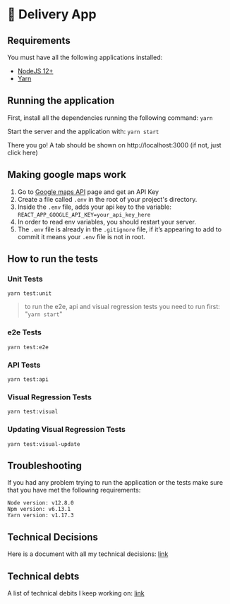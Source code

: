 # 🚚 Delivery App

## Requirements

You must have all the following applications installed:

- [NodeJS 12+](https://nodejs.org/en/)
- [Yarn](https://yarnpkg.com/en/docs/install)

## Running the application

First, install all the dependencies running the following command: `yarn`

Start the server and the application with: `yarn start`

There you go! A tab should be shown on http://localhost:3000 (if not, just click here)

## Making google maps work

1. Go to [Google maps API](https://developers.google.com/maps/documentation/javascript/get-api-key) page and get an API Key
2. Create a file called `.env` in the root of your project's directory.
3. Inside the `.env` file, adds your api key to the variable: `REACT_APP_GOOGLE_API_KEY=your_api_key_here`
4. In order to read env variables, you should restart your server.
5. The `.env` file is already in the `.gitignore` file, if it’s appearing to add to commit it means your `.env` file is not in root.

## How to run the tests

### Unit Tests

`yarn test:unit`

> to run the e2e, api and visual regression tests you need to run first: "`yarn start`"

### e2e Tests

`yarn test:e2e`

### API Tests

`yarn test:api`

### Visual Regression Tests

`yarn test:visual`

### Updating Visual Regression Tests

`yarn test:visual-update`

## Troubleshooting

If you had any problem trying to run the application or the tests make sure that you have met the following requirements:

```
Node version: v12.8.0
Npm version: v6.13.1
Yarn version: v1.17.3
```

## Technical Decisions

Here is a document with all my technical decisions: [link](./docs/technical-decisions.md)

## Technical debts

A list of technical debits I keep working on: [link](./docs/technical-debts.md)
